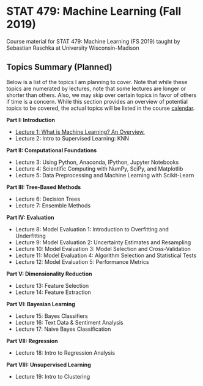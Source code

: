 # STAT 479: Machine Learning (Fall 2019)

Course material for STAT 479: Machine Learning (FS 2019) taught by Sebastian Raschka at University Wisconsin-Madison


## Topics Summary (Planned)

Below is a list of the topics I am planning to cover. Note that while these topics are numerated by lectures, note that some lectures are longer or shorter than others. Also, we may skip over certain topics in favor of others if time is a concern. While this section provides an overview of potential topics to be covered, the actual topics will be listed in the course [calendar](http://pages.stat.wisc.edu/~sraschka/teaching/stat479-ss2019/#calendar).




**Part I: Introduction**

- [Lecture 1: What is Machine Learning? An Overview.](./01_overview/)
- Lecture 2: Intro to Supervised Learning: KNN

**Part II: Computational Foundations**

- Lecture 3: Using Python, Anaconda, IPython, Jupyter Notebooks
- Lecture 4: Scientific Computing with NumPy, SciPy, and Matplotlib
- Lecture 5: Data Preprocessing and Machine Learning with Scikit-Learn

**Part III: Tree-Based Methods**

- Lecture 6: Decision Trees
- Lecture 7: Ensemble Methods

**Part IV: Evaluation**

- Lecture 8: Model Evaluation 1: Introduction to Overfitting and Underfitting
- Lecture 9: Model Evaluation 2: Uncertainty Estimates and Resampling
- Lecture 10: Model Evaluation 3: Model Selection and Cross-Validation
- Lecture 11: Model Evaluation 4: Algorithm Selection and Statistical Tests
- Lecture 12: Model Evaluation 5: Performance Metrics

**Part V: Dimensionality Reduction**

- Lecture 13: Feature Selection
- Lecture 14: Feature Extraction

**Part VI: Bayesian Learning**

- Lecture 15: Bayes Classifiers
- Lecture 16: Text Data & Sentiment Analysis
- Lecture 17: Naive Bayes Classification

**Part VII: Regression**

- Lecture 18: Intro to Regression Analysis

**Part VIII: Unsupervised Learning**

- Lecture 19: Intro to Clustering